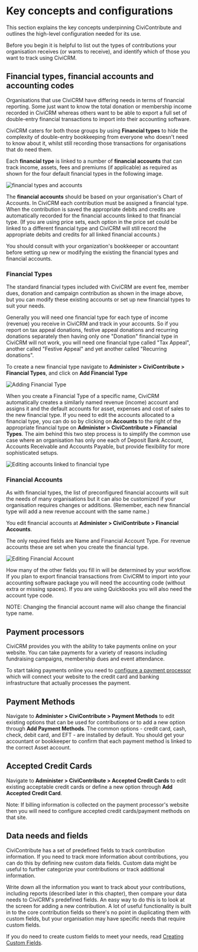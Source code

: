 # Key concepts and configurations

This section explains the key concepts underpinning CiviContribute and outlines
the high-level configuration needed for its use.

Before you begin it is helpful to list out the types of contributions your
organisation receives (or wants to receive), and identify which of those you
want to track using CiviCRM.

## Financial types, financial accounts and accounting codes

Organisations that use CiviCRM have differing needs in terms of financial
reporting.  Some just want to know the total donation or membership income
recorded in CiviCRM whereas others want to be able to export a full set of
double-entry financial transactions to import into their accounting software.

CiviCRM caters for both those groups by using **Financial types** to hide the
complexity of double-entry bookkeeping from everyone who doesn't need to know
about it, whilst still recording those transactions for organisations that do
need them.

Each **financial type** is linked to a number of **financial accounts** that
can track income, assets, fees and premiums (if applicable) as
required as shown for the four default financial types in the following image.


![financial types and accounts](../img/civicontribute-financial-types-and-accounts.png)


The **financial accounts** should be based on your organisation's
Chart of Accounts. In CiviCRM each contribution must be assigned a financial type.
When the contribution is saved the appropriate debits and credits are
automatically recorded for the financial accounts linked to that financial type.
(If you are using
price sets, each option in the price set could be linked to a different
financial type and CiviCRM will still record the appropriate debits and
credits for all linked financial accounts.)  

You should consult with your organization's bookkeeper or accountant before
setting up new or modifying the existing the financial types and financial
accounts.

### Financial Types

The standard financial types included with CiviCRM are event fee, member dues,
donation and campaign contribution  as shown in the image above, but you can
modify these existing accounts or set up new financial types to suit your needs.

Generally you will need one financial type for each type of income (revenue)
you receive in CiviCRM and track in your accounts. So if you report on tax
appeal donations, festive appeal donations and recurring donations separately
then having only one "Donation" financial type in CiviCRM will not work, you
will need one financial type called "Tax Appeal", another called "Festive
Appeal" and yet another called "Recurring donations".

To create a new financial type navigate to **Administer > CiviContribute >
Financial Types**,  and click on **Add Financial Type**

![Adding Financial Type](../img/civicontribute-financial-types-add-new.png)

When you create a Financial Type of a specific name, CiviCRM automatically
creates a similarly named revenue (income) account and assigns it and
the default accounts for asset, expenses and cost of sales to the new financial
type. If you need to edit the accounts allocated to a financial type,
you can do so by clicking on **Accounts** to the right of the appropriate
financial type on **Administer > CiviContribute > Financial Types**.
The aim behind this two step process is to
simplify the common use case where an organisation has only one each of
Deposit Bank Account, Accounts Receivable and Accounts Payable, but provide
flexibility for more sophisticated setups.

![Editing accounts linked to financial type](../img/civicontribute-financial-types-linked-accounts.png)

### Financial Accounts

As with financial types, the list of preconfigured financial accounts will
suit the needs of many organisations but it can also be customized if your
organisation requires changes or additions. (Remember, each new financial type
will add a new revenue account with the same name.)

You edit financial accounts at **Administer > CiviContribute > Financial Accounts**.

The only required fields are Name and Financial Account Type. For revenue
accounts these are set when you create the financial type.

![Editing Financial Account](../img/civicontribute-financial-account-edit.png)

How many of the other fields you fill in will be determined by your workflow.
If you plan to export financial transactions from CiviCRM to import into your
accounting software package you will need the accounting code (without
extra or missing spaces).  If you are using Quickbooks you will also need the
account type code.

NOTE: Changing the financial account name will also change the financial type name.

## **Payment processors**

CiviCRM provides you with the ability to take payments online on your
website. You can take payments for a variety of reasons including
fundraising campaigns, membership dues and event attendance.

To start taking payments online you need to [configure a payment processor](../contributions/payment-processors)
which will connect your website to the credit card and banking
infrastructure that actually processes the payment.

## **Payment Methods**

Navigate to **Administer > CiviContribute > Payment Methods** to
edit existing options that can be used for contributions or to add a new
option through **Add Payment Methods**. The common options - credit
card, cash, check, debit card, and EFT - are installed by default. You should
get your accountant or bookkeeper to confirm that each payment method is linked
to the correct Asset account.


## **Accepted Credit Cards**

Navigate to **Administer > CiviContribute > Accepted Credit Cards** to
edit existing acceptable credit cards or define a new option through
**Add Accepted Credit Card**.

Note: If billing information is collected on the payment processor's website
then you will need to configure accepted credit cards/payment methods on that
site.


## Data needs and fields

CiviContribute has a set of predefined fields to track contribution
information. If you need to track more information about contributions,
you can do this by defining new custom data fields. Custom data might be
useful to further categorize your contributions or track additional
information.

Write down all the information you want to track about your
contributions, including reports (described later in this chapter), then
compare your data needs to CiviCRM's predefined fields. An easy way to
do this is to look at the screen for adding a new contribution. A lot
of useful functionality is built in to the core contribution fields so
there's no point in duplicating them with custom fields, but your
organisation may have specific needs that require custom fields.

If you do need to create custom fields to meet your needs, read [Creating Custom Fields](../organising-your-data/creating-custom-fields).
